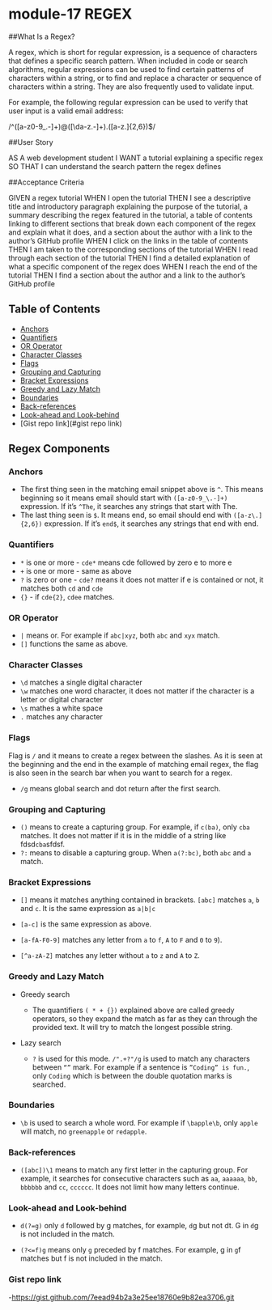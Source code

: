 # module-17 REGEX  

##What Is a Regex?

A regex, which is short for regular expression, is a sequence of characters that defines a specific search pattern. When included in code or search algorithms, regular expressions can be used to find certain patterns of characters within a string, or to find and replace a character or sequence of characters within a string. They are also frequently used to validate input.

For example, the following regular expression can be used to verify that user input is a valid email address:

/^([a-z0-9_\.-]+)@([\da-z\.-]+)\.([a-z\.]{2,6})$/


##User Story

AS A web development student
I WANT a tutorial explaining a specific regex
SO THAT I can understand the search pattern the regex defines

##Acceptance Criteria

GIVEN a regex tutorial
WHEN I open the tutorial
THEN I see a descriptive title and introductory paragraph explaining the purpose of the tutorial, a summary describing the regex featured in the tutorial, a table of contents linking to different sections that break down each component of the regex and explain what it does, and a section about the author with a link to the author’s GitHub profile
WHEN I click on the links in the table of contents
THEN I am taken to the corresponding sections of the tutorial
WHEN I read through each section of the tutorial
THEN I find a detailed explanation of what a specific component of the regex does
WHEN I reach the end of the tutorial
THEN I find a section about the author and a link to the author’s GitHub profile

## Table of Contents

- [Anchors](#anchors)
- [Quantifiers](#quantifiers)
- [OR Operator](#or-operator)
- [Character Classes](#character-classes)
- [Flags](#flags)
- [Grouping and Capturing](#grouping-and-capturing)
- [Bracket Expressions](#bracket-expressions)
- [Greedy and Lazy Match](#greedy-and-lazy-match)
- [Boundaries](#boundaries)
- [Back-references](#back-references)
- [Look-ahead and Look-behind](#look-ahead-and-look-behind)
- [Gist repo link](#gist repo link)

## Regex Components

### Anchors

- The first thing seen in the matching email snippet above is `^`.  This means beginning so it means email should start with `([a-z0-9_\.-]+)` expression. 
If it’s `^The`, it searches any strings that start with The. 
- The last thing seen is `$`. It means end, so email should end with `([a-z\.]{2,6})` expression. If it’s `end$`, it searches any strings that end with end.


### Quantifiers

- `*` is one or more - `cde*` means cde followed by zero e to more e 
- `+` is one or more - same as above 
- `?` is zero or one - `cde?` means it does not matter if e is contained or not, it matches both `cd` and `cde`  
- `{}` - if `cde{2}`, `cdee` matches.  


### OR Operator

- `|` means or. For example if `abc|xyz`, both `abc` and `xyx` match.
- `[]` functions the same as above. 

### Character Classes

- `\d` matches a single digital character
- `\w` matches one word character, it does not matter if the character is a letter or digital character
- `\s` mathes a white space
- `.` matches any character

### Flags

Flag is `/` and it means to create a regex between the slashes. As it is seen at the beginning and the end in the example of matching email regex, the flag is also seen in the search bar when you want to search for a regex. 
- `/g` means global search and dot return after the first search. 

### Grouping and Capturing

- `()` means to create a capturing group. For example,  if `c(ba)`, only `cba` matches. It does not matter if it is in the middle of a string like fdsd`cba`sfdsf.
- `?:` means to disable a capturing group. When `a(?:bc)`, both `abc` and `a` match.


### Bracket Expressions

- `[]` means it matches anything contained in brackets. `[abc]` matches `a`, `b` and `c`. It is the same expression as `a|b|c` 

- `[a-c]` is the same expression as above. 

- `[a-fA-F0-9]` matches any letter from `a` to `f`, `A` to `F` and `0` to `9`).

- `[^a-zA-Z]` matches any letter without `a` to `z` and `A` to `Z`. 


### Greedy and Lazy Match

- Greedy search

  - The quantifiers `( * + {})` explained above are called greedy operators, so they expand the match as far as they can through the provided text. It will try to match the longest possible string. 


- Lazy search 
  - `?` is used for this mode. `/".+?"/g` is used to match any characters between `“”` mark. For example if a sentence is `”Coding” is fun.`, only `Coding` which is between the double quotation marks is searched.  


### Boundaries

- `\b` is used to search a whole word. For example if `\bapple\b`, only `apple` will match, no `greenapple` or `redapple`. 

### Back-references

- `([abc])\1` means to match any first letter in the capturing group. For example, it searches for consecutive characters such as `aa`, `aaaaaa`, `bb`, `bbbbbb` and `cc`, `cccccc`. It does not limit how many letters continue.

### Look-ahead and Look-behind

- `d(?=g)` only `d` followed by g matches, for example, `d`g but not dt. G in `d`g is not included in the match.  

- `(?<=f)g` means only `g` preceded by f matches. For example, g in `g`f matches but f is not included in the match.

### Gist repo link

-https://gist.github.com/7eead94b2a3e25ee18760e9b82ea3706.git
